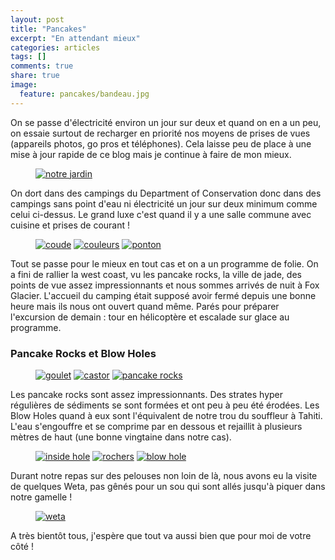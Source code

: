```yaml
---
layout: post
title: "Pancakes"
excerpt: "En attendant mieux"
categories: articles
tags: []
comments: true
share: true
image:
  feature: pancakes/bandeau.jpg
---
```


On se passe d'électricité environ un jour sur deux et quand on en a un peu, on essaie surtout de recharger en priorité nos moyens de prises de vues (appareils photos, go pros et téléphones). Cela laisse peu de place à une mise à jour rapide de ce blog mais je continue à faire de mon mieux.

<figure>
	<a href="{{site.url}}/images/pancakes/aulever.jpg"><img src="{{site.url}}/images/pancakes/aulever.jpg" alt="notre jardin"></a>
</figure>

On dort dans des campings du Department of Conservation donc dans des campings sans point d'eau ni électricité un jour sur deux minimum comme celui ci-dessus. Le grand luxe c'est quand il y a une salle commune avec cuisine et prises de courant !

<figure class="half">
	<a href="{{site.url}}/images/pancakes/coude.jpg"><img src="{{site.url}}/images/pancakes/coude.jpg" alt="coude"></a>
	<a href="{{site.url}}/images/pancakes/couleurs.jpg"><img src="{{site.url}}/images/pancakes/couleurs.jpg" alt="couleurs"></a>
	<a href="{{site.url}}/images/pancakes/ponton.jpg"><img src="{{site.url}}/images/pancakes/ponton.jpg" alt="ponton"></a>
</figure>

Tout se passe pour le mieux en tout cas et on a un programme de folie.
On a fini de rallier la west coast, vu les pancake rocks, la ville de jade, des points de vue assez impressionnants et nous sommes arrivés de nuit à Fox Glacier. L'accueil du camping était supposé avoir fermé depuis une bonne heure mais ils nous ont ouvert quand même. Parés pour préparer l'excursion de demain : tour en hélicoptère et escalade sur glace au programme.

### Pancake Rocks et Blow Holes

<figure class="half">
	<a href="{{site.url}}/images/pancakes/goulet.jpg"><img src="{{site.url}}/images/pancakes/goulet.jpg" alt="goulet"></a>
	<a href="{{site.url}}/images/pancakes/castor.jpg"><img src="{{site.url}}/images/pancakes/castor.jpg" alt="castor"></a>
	<a href="{{site.url}}/images/pancakes/pancakes.jpg"><img src="{{site.url}}/images/pancakes/pancakes.jpg" alt="pancake rocks"></a>
</figure>

Les pancake rocks sont assez impressionnants. Des strates hyper régulières de sédiments se sont formées et ont peu à peu été érodées.
Les Blow Holes quand à eux sont l'équivalent de notre trou du souffleur à Tahiti. L'eau s'engouffre et se comprime par en dessous et rejaillit à plusieurs mètres de haut (une bonne vingtaine dans notre cas).

<figure class="half">
	<a href="{{site.url}}/images/pancakes/inside.jpg"><img src="{{site.url}}/images/pancakes/inside.jpg" alt="inside hole"></a>
	<a href="{{site.url}}/images/pancakes/rochers.jpg"><img src="{{site.url}}/images/pancakes/rochers.jpg" alt="rochers"></a>
	<a href="{{site.url}}/images/pancakes/souffleur.jpg"><img src="{{site.url}}/images/pancakes/souffleur.jpg" alt="blow hole"></a>
</figure>

Durant notre repas sur des pelouses non loin de là, nous avons eu la visite de quelques Weta, pas gênés pour un  sou qui sont allés jusqu'à piquer dans notre gamelle !

<figure>
	<a href="{{site.url}}/images/pancakes/weta.jpg"><img src="{{site.url}}/images/pancakes/weta.jpg" alt="weta"></a>
</figure>

A très bientôt tous, j'espère que tout va aussi bien que pour moi de votre côté !
